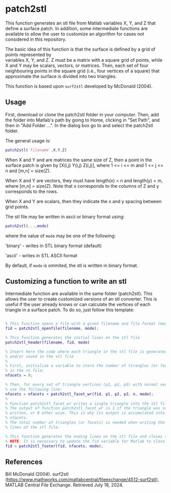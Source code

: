 # patch2stl

This function generates an stl file from Matlab variables X, Y, and Z that define a surface patch. 
In addition, some intermediate functions are available to allow the user to customize an algorithm 
for cases not considered in this repository.

The basic idea of this function is that the surface is defined by a grid of points represented by  
variables X, Y, and Z. Z must be a matrix with a square grid of points, while X and Y may be scalars, 
vectors, or matrices. Then, each set of four neighbouring points in the square grid (i.e., four vertices
of a square) that approximate the surface is divided into two triangles. 

This function is based upon `surf2stl` developed by McDonald (2004). 

## Usage

First, download or clone the patch2stl folder in your computer. Then, add the folder into Matlab's path
by going to Home, clicking in "Set Path", and then in "Add Folder ...". In the dialog box go to and 
select the patch2stl folder.

The general usage is:

```Matlab
patch2stl('filename',X,Y,Z) 
```
When X and Y and are matrices the same size of Z, then a point in the surface patch is given by 
[X(i,j) Y(i,j) Z(i,j)], where 1 <= i <= m and 1 <= j <= n and [m,n] = size(Z). 

When X and Y are vectors, they must have length(x) = n and length(y) = m, where [m,n] = size(Z). 
Note that x corresponds to the columns of Z and y corresponds to the rows.

When X and Y are scalars, then they indicate the x and y spacing between grid points.

The stl file may be written in ascii or binary format using: 

```Matlab
patch2stl(...,mode)
```
where the value of `mode` may be one of the following:

'binary' - writes in STL binary format (default)

'ascii'  - writes in STL ASCII format

By default, if `mode` is ommited, the stl is written in binary format. 

## Customizing a function to write an stl

Intermediate function are available in the same folder (patch2stl). This allows the user to create
customized versions of an stl converter. This is useful if the user already knows or can calculate
the vertices of each triangle in a surface patch. 
To do so, just follow this template:

```Matlab

% This function opens a file with a given filename and file format (mode)
fid = patch2stl_openfile(filename, mode);

% This function generates the initial lines on the stl file
patch2stl_header(filename, fid, mode)

% Insert here the code where each triangle in the stl file is generated 
% and/or saved in the stl file
%
% First, initialize a variable to store the number of tirangles (or facets) 
% in the st file: 
nfacets = 0;

% Then, for every set of triangle vertices (p1, p2, p3) with normal vector n
% use the following line:
nfacets = nfacets + patch2stl_facet_wr(fid, p1, p2, p3, n, mode);
%
% Function patch2stl_facet_wr writes a single triangle into the stl file. 
% The output of function patch2stl_facet_wr is 1 if the triangle was succesfully
% written, or 0 other wise. This is why its output is accumulated into variable
% nfacets. 
% The total number of triangles (or facets) is needed when writing the ending 
% lines of the stl file.

% This function generates the ending lines on the stl file and closes the file
% NOTE: It is necessary to update the fid variable for Matlab to close the file
fid = patch2stl_footer(fid, nfacets, mode);
```

## References

Bill McDonald (2004). surf2stl (https://www.mathworks.com/matlabcentral/fileexchange/4512-surf2stl), MATLAB Central File Exchange. Retrieved July 18, 2024. 